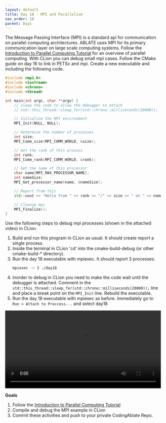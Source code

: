 ```yaml
---
layout: default
title: Day 18 - MPI and Parallelism
nav_order: 18
parent: Days
---
```


The Message Passing Interface (MPI) is a standard api for communication on parallel computing architectures. ABLATE uses MPI for its primary communication layer on large scale computing systems. Follow the [Introduction to Parallel Computing Tutorial](https://hpc.llnl.gov/documentation/tutorials/introduction-parallel-computing-tutorial) for an overview of parallel computing.  With CLion you can debug small mpi cases.  Follow the CMake guide on day 16 to link in PETSc and mpi.  Create a new executable and including the following code.

```c++
#include <mpi.h>
#include <iostream>
#include <chrono>
#include <thread>

int main(int argc, char **argv) {
    // sleep the code to allow the debugger to attach
    // std::this_thread::sleep_for(std::chrono::milliseconds(20000));

    // Initialize the MPI environment
    MPI_Init(NULL, NULL);

    // Determine the number of processes
    int size;
    MPI_Comm_size(MPI_COMM_WORLD, &size);

    // Get the rank of this process
    int rank;
    MPI_Comm_rank(MPI_COMM_WORLD, &rank);

    // Get the name of this processor
    char name[MPI_MAX_PROCESSOR_NAME];
    int nameSize;
    MPI_Get_processor_name(name, &nameSize);

    // Report from this
    std::cout << "Hello from " << rank << "/" << size << " on " << name << std::endl;

    // Cleanup mpi
    MPI_Finalize();
}
```

Use the following steps to debug mpi processes (shown in the attached video) in CLion.

1. Build and run this program in CLion as usual.  It should create report a single process.
2. Inside the terminal in CLion 'cd' into the cmake-build-debug (or other cmake-build-* directory).
3. Run the day 18 executable with mpiexec.  It should report 3 processes.
   ```bash
   mpiexec -n 3 ./day18
   ```
4. Inorder to debug in CLion you need to make the code wait until the debugger is attached.  Comment in the `std::this_thread::sleep_for(std::chrono::milliseconds(20000));` line and place a break point on the `MPI_Init` line. Rebuild the executable.
5. Run the day 18 executable with mpiexec as before. Immediately go to `Run > Attach to Proccess...` and select day18

<video style="width: 100%" controls>
    <source src="clionMpi.webm"
            type="video/webm">
    Sorry, your browser doesn't support embedded videos.
</video>

**Goals**
1. Follow the [Introduction to Parallel Computing Tutorial](https://hpc.llnl.gov/documentation/tutorials/introduction-parallel-computing-tutorial)
2. Compile and debug the MPI example in CLion
3. Commit these activities and push to your private CodingAblate Repo.